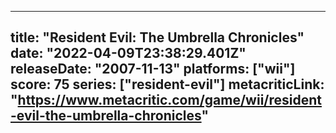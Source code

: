 
---
title: "Resident Evil: The Umbrella Chronicles"
date: "2022-04-09T23:38:29.401Z"
releaseDate: "2007-11-13"
platforms: ["wii"]
score: 75
series: ["resident-evil"]
metacriticLink: "https://www.metacritic.com/game/wii/resident-evil-the-umbrella-chronicles"
---
